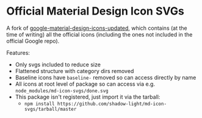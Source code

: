 # Official Material Design Icon SVGs

A fork of [google-material-design-icons-updated](https://github.com/cyberalien/google-material-design-icons-updated), which contains (at the time of writing) all the official icons (including the ones not included in the official Google repo).

Features:

 * Only svgs included to reduce size
 * Flattened structure with category dirs removed
 * Baseline icons have `baseline-` removed so can access directly by name
 * All icons at root level of package so can access via e.g. `node_modules/md-icon-svgs/done.svg`
 * This package isn't registered, just import it via the tarball:
    * `npm install https://github.com/shadow-light/md-icon-svgs/tarball/master`

